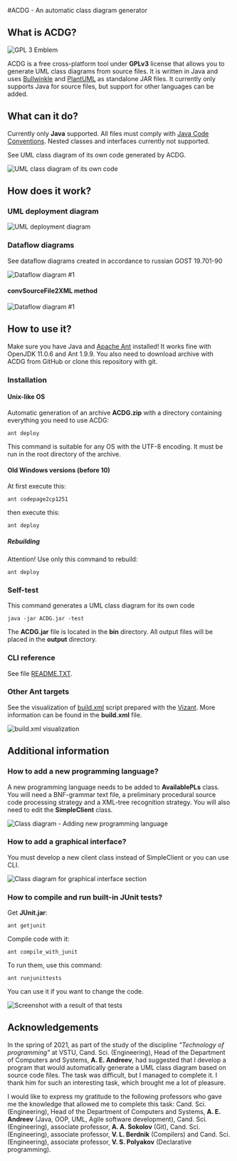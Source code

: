 #ACDG - An automatic class diagram generator

## What is ACDG?

![GPL 3 Emblem](./descr/gplv3.png)

ACDG is a free cross-platform tool under **GPLv3** license that allows you to generate UML class diagrams from source files. It is written in Java and uses [Bullwinkle](https://github.com/sylvainhalle/Bullwinkle) and [PlantUML](https://plantuml.com) as standalone JAR files. It currently only supports Java for source files, but support for other languages can be added. 

## What can it do?

Currently only **Java** supported. All files must comply with [Java Code Conventions](https://www.oracle.com/technetwork/java/codeconventions-150003.pdf). Nested classes and interfaces currently not supported.

See UML class diagram of its own code generated by ACDG. 

![UML class diagram of its own code](descr/ClassDiagramOfItsOwnCode.png)

## How does it work?

### UML deployment diagram

![UML deployment diagram](./descr/deployment_eng.png)

### Dataflow diagrams

See dataflow diagrams created in accordance to russian GOST 19.701-90

![Dataflow diagram #1](./descr/general_dataflow2.png)

#### convSourceFile2XML method

![Dataflow diagram #1](./descr/dataflow2.png)

## How to use it?
Make sure you have Java and [Apache Ant](https://ant.apache.org/) installed! It works fine with OpenJDK 11.0.6 and Ant 1.9.9. You also need to download archive with ACDG from GitHub or clone this repository with git.

### Installation

#### Unix-like OS

Automatic generation of an archive **ACDG.zip** with a directory containing everything you need to use ACDG:

	ant deploy

This command is suitable for any OS with the UTF-8 encoding. It must be run in the root directory of the archive.

#### Old Windows versions (before 10)

At first execute this:

	ant codepage2cp1251

then execute this:

	ant deploy
	
##### Rebuilding
	
Attention! Use only this command to rebuild:

	ant deploy

### Self-test

This command generates a UML class diagram for its own code

	java -jar ACDG.jar -test

The **ACDG.jar** file is located in the **bin** directory. All output files will be placed in the **output** directory.

### CLI reference

See file [README.TXT](./data/README.TXT).

### Other Ant targets

See the visualization of [build.xml](build.xml) script prepared with the [Vizant](http://vizant.sourceforge.net/). More information can be found in the **build.xml** file.

![build.xml visualization](./descr/build.png)


## Additional information

### How to add a new programming language?

A new programming language needs to be added to **AvailablePLs** class. You will need a BNF-grammar text file, a preliminary procedural source code processing strategy and a XML-tree recognition strategy. You will also need to edit the **SimpleClient** class. 

![Class diagram - Adding new programming language](./descr/Strategy.png)

### How to add a graphical interface?

You must develop a new client class instead of SimpleClient or you can use CLI.

![Class diagram for graphical interface section](./descr/Messages.png)

### How to compile and run built-in JUnit tests?

Get **JUnit.jar**:

	ant getjunit

Compile code with it:

	ant compile_with_junit

To run them, use this command:

	ant runjunittests
	
You can use it if you want to change the code. 

![Screenshot with a result of that tests](./descr/tests.png)

## Acknowledgements

In the spring of 2021, as part of the study of the discipline *"Technology of programming"* at VSTU, Cand.  Sci.  (Engineering), Head  of  the  Department  of  Computers  and  Systems, **A. E. Andreev**, had  suggested that I develop a program that would automatically generate a UML class diagram based on source code files. The task was difficult, but I managed to complete it. I thank him for such an interesting task, which brought me a lot of pleasure.

I would like to express my gratitude to the following professors who gave me the knowledge that allowed me to complete this task: Cand.  Sci.  (Engineering), Head  of  the  Department  of  Computers  and  Systems,  **A. E. Andreev** (Java, OOP, UML, Agile software development), Cand. Sci. (Engineering), associate professor, **A. A. Sokolov** (Git), Cand. Sci. (Engineering), associate professor, **V. L. Berdnik** (Compilers) and Cand. Sci. (Engineering), associate professor, **V. S. Polyakov** (Declarative programming).
